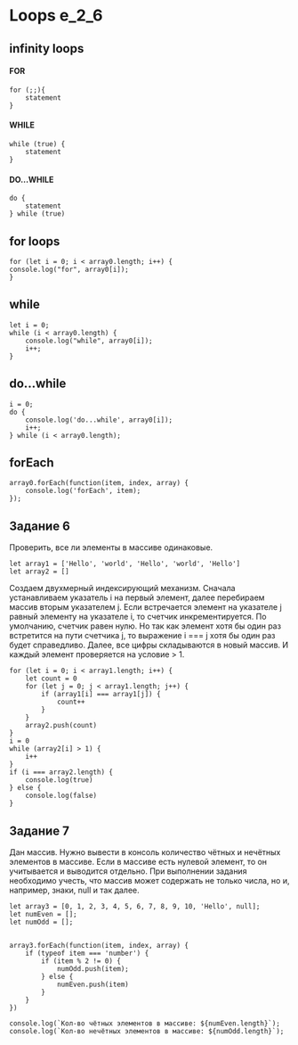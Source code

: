 # Loops e_2_6

<h2>infinity loops</h2>

<h4>FOR</h4>

    for (;;){
        statement
    }

<h4>WHILE</h4>

    while (true) {
        statement
    }


<h4>DO...WHILE</h4>

    do {
        statement
    } while (true)


<h2>for loops </h2>

    for (let i = 0; i < array0.length; i++) {
    console.log("for", array0[i]);
    }


<h2>while</h2>

    let i = 0;
    while (i < array0.length) {
        console.log("while", array0[i]);
        i++;
    }


<h2>do...while</h2>

    i = 0;
    do {
        console.log('do...while', array0[i]);
        i++;
    } while (i < array0.length);


<h2>forEach</h2>

    array0.forEach(function(item, index, array) {
        console.log('forEach', item);
    });


<h2>Задание 6</h2>

Проверить, все ли элементы в массиве одинаковые.

    let array1 = ['Hello', 'world', 'Hello', 'world', 'Hello']
    let array2 = []

 Создаем двухмерный индексирующий механизм.
 Сначала устанавливаем указатель i на первый элемент,
 далее перебираем массив вторым указателем j.
 Если встречается элемент на указателе j равный элементу на указателе i, то счетчик инкрементируется. 
 По умолчанию, счетчик равен нулю. Но так как элемент хотя бы один раз встретится на пути счетчика j, то выражение i === j хотя бы один раз будет справедливо. Далее, все цифры складываются в новый массив. И каждый элемент проверяется на условие > 1.

    for (let i = 0; i < array1.length; i++) {
        let count = 0
        for (let j = 0; j < array1.length; j++) {
            if (array1[i] === array1[j]) {
                count++
            }
        }
        array2.push(count)
    }
    i = 0
    while (array2[i] > 1) {
        i++
    }
    if (i === array2.length) {
        console.log(true)
    } else {
        console.log(false)
    }


<h2>Задание 7</h2>
Дан массив. Нужно вывести в консоль количество чётных и нечётных элементов в массиве. 
Если в массиве есть нулевой элемент, то он учитывается и выводится отдельно. 
При выполнении задания необходимо учесть, что массив может содержать не только числа, но и, например, знаки, null и так далее.

    let array3 = [0, 1, 2, 3, 4, 5, 6, 7, 8, 9, 10, 'Hello', null];
    let numEven = [];
    let numOdd = [];


    array3.forEach(function(item, index, array) {
        if (typeof item === 'number') {
            if (item % 2 != 0) {
                numOdd.push(item); 
            } else {
                numEven.push(item)
            }
        }
    })

    console.log(`Кол-во чётных элементов в массиве: ${numEven.length}`);
    console.log(`Кол-во нечётных элементов в массиве: ${numOdd.length}`);